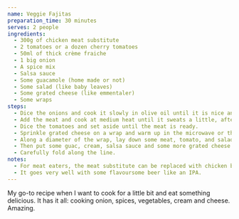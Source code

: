 ```yaml
---
name: Veggie Fajitas
preparation_time: 30 minutes
serves: 2 people
ingredients:
  - 300g of chicken meat substitute
  - 2 tomatoes or a dozen cherry tomatoes
  - 50ml of thick crème fraiche
  - 1 big onion
  - A spice mix
  - Salsa sauce
  - Some guacamole (home made or not)
  - Some salad (like baby leaves)
  - Some grated cheese (like emmentaler)
  - Some wraps
steps:
  - Dice the onions and cook it slowly in olive oil until it is nice and golden.
  - Add the meat and cook at medium heat until it sweats a little, after which you can add spice (up to your liking).
  - Dice the tomatoes and set aside until the meat is ready.
  - Sprinkle grated cheese on a wrap and warm up in the microwave or the oven until the cheese is a little melty.
  - Along a diameter of the wrap, lay down some meat, tomato, and salad.
  - Then put some guac, cream, salsa sauce and some more grated cheese on top.
  - Carefully fold along the line.
notes:
  - For meat eaters, the meat substitute can be replaced with chicken breast.
  - It goes very well with some flavoursome beer like an IPA.
---
```


My go-to recipe when I want to cook for a little bit and eat something delicious. It has it all: cooking onion, spices, vegetables, cream and cheese. Amazing.
